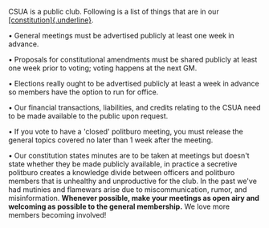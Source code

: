 CSUA is a public club. Following is a list of things that are in our
[[constitution]{.underline}](http://www.csua.berkeley.edu/?page_id=1115).

• General meetings must be advertised publicly at least one week in
advance.

• Proposals for constitutional amendments must be shared publicly at
least one week prior to voting; voting happens at the next GM.

• Elections really ought to be advertised publicly at least a week in
advance so members have the option to run for office.

• Our financial transactions, liabilities, and credits relating to the
CSUA need to be made available to the public upon request.

• If you vote to have a 'closed' politburo meeting, you must release the
general topics covered no later than 1 week after the meeting.

• Our constitution states minutes are to be taken at meetings but
doesn't state whether they be made publicly available, in practice a
secretive politburo creates a knowledge divide between officers and
politburo members that is unhealthy and unproductive for the club. In
the past we've had mutinies and flamewars arise due to miscommunication,
rumor, and misinformation. **Whenever possible, make your meetings as
open airy and welcoming as possible to the general membership.** We love
more members becoming involved!
